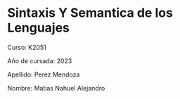 # Sintaxis Y Semantica de los Lenguajes 

Curso: K2051

Año de cursada:  2023

Apellido: Perez Mendoza

Nombre: Matias Nahuel Alejandro
